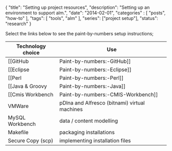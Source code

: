 {
    "title": "Setting up project resources",
    "description": "Setting up an environment to support alm.",
    "date": "2014-02-01",
    "categories" : [
    	 "posts", "how-to"
    ],
    "tags": [ "tools", "alm" ],
    "series": ["project setup"],
    "status": "research"
}


Select the links below to see the paint-by-numbers setup instructions; 
 
|Technology choice                   |Use                                                           |
|------------------------------------|--------------------------------------------------------------|
|[[GitHub|Paint-by-numbers:-GitHub]] |project collaboration, source control|
|[[Eclipse|Paint-by-numbers:-Eclipse]] |integrated development environment (IDE)|
|[[Perl|Paint-by-numbers:-Perl]] |development language 
|[[Java & Groovy|Paint-by-numbers:-Java]]  |development language                                       |  
|[[Cmis Workbench|Paint-by-numbers:-CMIS-Workbench]] |tool for cmis development for onsite and cloud repositories   |
|VMWare  |pDlna and Alfresco (bitnami) virtual machines                                       |
|MySQL Workbench  |data / content modelling  |
|Makefile                            |packaging installations                                       |
|Secure Copy (scp)                   |implementing installation files                               |